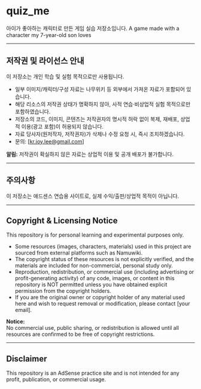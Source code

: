 # quiz_me
아이가 좋아하는 캐릭터로 만든 게임 실습 저장소입니다.
A game made with a character my 7-year-old son loves

---

## 저작권 및 라이선스 안내

이 저장소는 개인 학습 및 실험 목적으로만 사용됩니다.

- 일부 이미지/캐릭터/구성 자료는 나무위키 등 외부에서 가져온 자료가 포함되어 있습니다.
- 해당 리소스의 저작권 상태가 명확하지 않아, 사적 연습·비상업적 실험 목적으로만 포함하였습니다.
- 저장소의 코드, 이미지, 콘텐츠는 저작권자의 명시적 허락 없이 복제, 재배포, 상업적 이용(광고 포함)이 허용되지 않습니다.
- 자료 당사자(원저작자, 저작권자)가 삭제나 수정 요청 시, 즉시 조치하겠습니다.
- 문의: [kr.joy.lee@gmail.com]

**알림:**
저작권이 확실하지 않은 자료는 상업적 이용 및 공개 배포가 불가합니다.

---

## 주의사항

이 저장소는 애드센스 연습용 사이트로, 실제 수익/출판/상업적 목적이 아닙니다.

---

## Copyright & Licensing Notice

This repository is for personal learning and experimental purposes only.

- Some resources (images, characters, materials) used in this project are sourced from external platforms such as Namuwiki.
- The copyright status of these resources is not explicitly verified, and the materials are included for non-commercial, personal study only.
- Reproduction, redistribution, or commercial use (including advertising or profit-generating activity) of any code, images, or content in this repository is NOT permitted unless you have obtained explicit permission from the copyright holders.
- If you are the original owner or copyright holder of any material used here and wish to request removal or modification, please contact [your email].

**Notice:**  
No commercial use, public sharing, or redistribution is allowed until all resources are confirmed to be free of copyright restrictions.

---

## Disclaimer

This repository is an AdSense practice site and is not intended for any profit, publication, or commercial usage.
